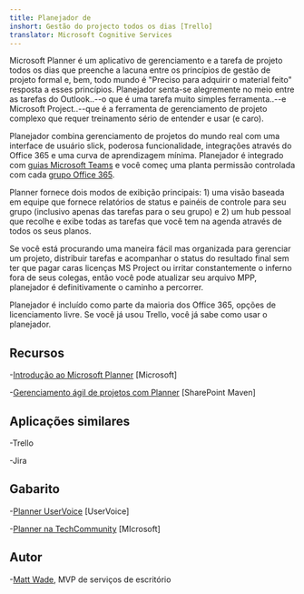 ```yaml
---
title: Planejador de
inshort: Gestão do projecto todos os dias [Trello]
translator: Microsoft Cognitive Services
---
```



Microsoft Planner é um aplicativo de gerenciamento e a tarefa de projeto todos os dias que preenche a lacuna entre os princípios de gestão de projeto formal e, bem, todo mundo é "Preciso para adquirir o material feito" resposta a esses princípios. Planejador senta-se alegremente no meio entre as tarefas do Outlook..--o que é uma tarefa muito simples ferramenta..--e Microsoft Project..--que é a ferramenta de gerenciamento de projeto complexo que requer treinamento sério de entender e usar (e caro). 

Planejador combina gerenciamento de projetos do mundo real com uma interface de usuário slick, poderosa funcionalidade, integrações através do Office 365 e uma curva de aprendizagem mínima. Planejador é integrado com [guias Microsoft Teams](https://blogs.technet.microsoft.com/skypehybridguy/2017/08/30/microsoft-teams-using-planner-to-stay-organized/) e você começ uma planta permissão controlada com cada [grupo Office 365](http://icsh.pt/O365groups).

Planner fornece dois modos de exibição principais: 1) uma visão baseada em equipe que fornece relatórios de status e painéis de controle para seu grupo (inclusivo apenas das tarefas para o seu grupo) e 2) um hub pessoal que recolhe e exibe todas as tarefas que você tem na agenda através de todos os seus planos.

Se você está procurando uma maneira fácil mas organizada para gerenciar um projeto, distribuir tarefas e acompanhar o status do resultado final sem ter que pagar caras licenças MS Project ou irritar constantemente o inferno fora de seus colegas, então você pode atualizar seu arquivo MPP, planejador é definitivamente o caminho a percorrer.

Planejador é incluído como parte da maioria dos Office 365, opções de licenciamento livre. Se você já usou Trello, você já sabe como usar o planejador.

Recursos
---------

-[Introdução ao Microsoft Planner](https://support.office.com/en-us/article/Microsoft-Planner-help-4a9a13c6-3adf-4a60-a6fc-15c0b15e16fc?ui=en-US&rs=en-US&ad=US)
    \[Microsoft\]

-[Gerenciamento ágil de projetos com Planner](https://sharepointmaven.com/how-to-use-microsoft-planner-for-agile-and-scrum-projects/)
    \[SharePoint Maven\]

Aplicações similares
--------------------

-Trello

-Jira

Gabarito
---------

-[Planner UserVoice](https://planner.uservoice.com/forums/330525-microsoft-planner-feedback-forum)
    \[UserVoice\]

-[Planner na TechCommunity](https://techcommunity.microsoft.com/t5/Planner/ct-p/Planner)
    \[MIcrosoft\]

Autor
---------

-[Matt Wade](https://www.linkedin.com/in/thatmattwade/), MVP de serviços de escritório


